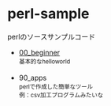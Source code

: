 perl-sample
===========

perlのソースサンプルコード

<ul>
    <li>
        <a href="https://github.com/mshige1979/perl-sample/tree/master/00_beginner">00_beginner</a>
        <div>
            <small>
                基本的なhelloworld
            </small>
        </div>
        <br />
    </li>
    <li>
        90_apps
        <div>
            <small>
                perlで作成した簡単なツール<br />
                例：csv加工プログラムみたいな
            </small>
        </div>
        <br />
    </li>
</ul>
